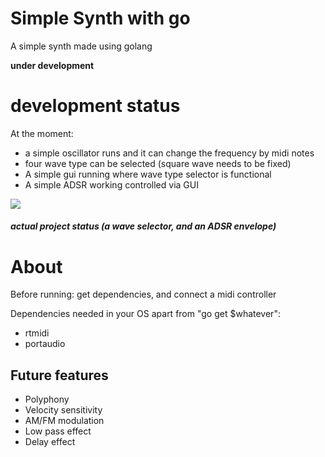 # Simple Synth with go 
A simple synth made using golang 

**under development**
<html>
<body>
<h1>development status</h1>
<p>At the moment: </p>
<ul>
<li>a simple oscillator runs and it can change the frequency by midi notes</li>
<li>four wave type can be selected (square wave needs to be fixed)</li>
<li>A simple gui running where wave type selector is functional</li>
<li>A simple ADSR working controlled via GUI</li>
</ul>
<image src="synthPic.png"/>
<h5>actual project status (a wave selector, and an ADSR envelope)</h5>
<h1>About</h1>
<p>Before running: get dependencies, and connect a midi controller</p>
<p>Dependencies needed in your OS apart from "go get $whatever":</p>
<ul>
<li>rtmidi</li>
<li>portaudio</li>
</ul>
<h2>Future features</h2>
<ul>
<li>Polyphony</li>
<li>Velocity sensitivity</li>
<li>AM/FM modulation</li>
<li>Low pass effect</li>
<li>Delay effect</li>
</ul>
</body></html>
